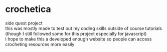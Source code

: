 # crochetica
side quest project<br>
this was mostly made to test out my coding skills outside of course tutorials (though I still followed some for this project especially for javascript)<br>
I hope to make this a developed enough website so people can access crocheting resources more easily<br>
